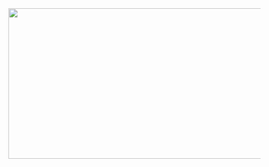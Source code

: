 <a href="https://github.com/devxb/gitanimals">
<img
  src="https://render.gitanimals.org/farms/NDBaoFE"
  width="600"
  height="300"
/>
</a>
